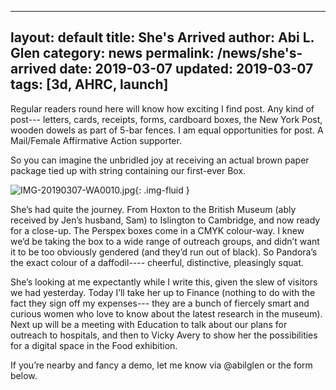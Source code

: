 
---
layout: default
title: She's Arrived
author: Abi L. Glen
category: news
permalink: /news/she's-arrived
date: 2019-03-07
updated: 2019-03-07
tags: [3d, AHRC, launch]
---

Regular readers round here will know how exciting I find post. Any kind of post--- letters, cards, receipts, forms, cardboard boxes, the New York Post, wooden dowels as part of 5-bar fences. I am equal opportunities for post. A Mail/Female Affirmative Action supporter. 

So you can imagine the unbridled joy at receiving an actual brown paper package tied up with string containing our first-ever Box.

![IMG-20190307-WA0010.jpg](/images/screenshots/images/objects/IMG-20190307-WA0010.jpg){: .img-fluid }

She’s had quite the journey. From Hoxton to the British Museum (ably received by Jen’s husband, Sam) to Islington to Cambridge, and now ready for a close-up. The Perspex boxes come in a CMYK colour-way. I knew we’d be taking the box to a wide range of outreach groups, and didn’t want it to be too obviously gendered (and they’d run out of black). So Pandora’s the exact colour of a daffodil---- cheerful, distinctive, pleasingly squat.

She’s looking at me expectantly while I write this, given the slew of visitors we had yesterday. Today I’ll take her up to Finance (nothing to do with the fact they sign off my expenses--- they are a bunch of fiercely smart and curious women who love to know about the latest research in the museum). Next up will be a meeting with Education to talk about our plans for outreach to hospitals, and then to Vicky Avery to show her the possibilities for a digital space in the Food exhibition.

If you’re nearby and fancy a demo, let me know via @abilglen or the form below.
